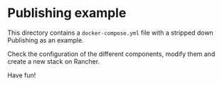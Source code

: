 # Publishing example

This directory contains a `docker-compose.yml` file with a stripped down Publishing as an example.

Check the configuration of the different components, modify them and create a new stack on Rancher.

Have fun!
